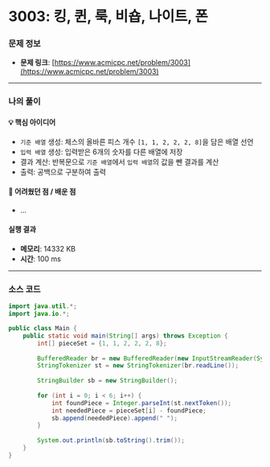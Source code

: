 # 3003: 킹, 퀸, 룩, 비숍, 나이트, 폰

### 문제 정보
- **문제 링크**: [https://www.acmicpc.net/problem/3003](https://www.acmicpc.net/problem/3003)

---

### 나의 풀이

#### 💡 핵심 아이디어
- `기준 배열` 생성: 체스의 올바른 피스 개수 `[1, 1, 2, 2, 2, 8]`을 담은 배열 선언
- `입력 배열` 생성: 입력받은 6개의 숫자를 다른 배열에 저장
- 결과 계산: 반복문으로 `기준 배열`에서 `입력 배열`의 값을 뺀 결과를 계산
- 출력: 공백으로 구분하여 출력

#### 🤔 어려웠던 점 / 배운 점
- ...

####  실행 결과
- **메모리**: 14332 KB
- **시간**: 100 ms

---

### 소스 코드
```java
import java.util.*;
import java.io.*;

public class Main {
    public static void main(String[] args) throws Exception {
        int[] pieceSet = {1, 1, 2, 2, 2, 8};
        
        BufferedReader br = new BufferedReader(new InputStreamReader(System.in));
        StringTokenizer st = new StringTokenizer(br.readLine());
        
        StringBuilder sb = new StringBuilder();
        
        for (int i = 0; i < 6; i++) {
            int foundPiece = Integer.parseInt(st.nextToken());
            int neededPiece = pieceSet[i] - foundPiece;
            sb.append(neededPiece).append(" ");
        }
        
        System.out.println(sb.toString().trim());
    }
}
```